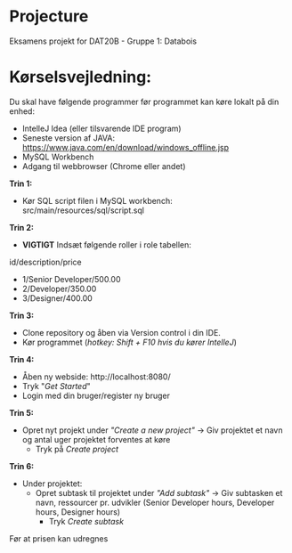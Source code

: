 # **Projecture**

Eksamens projekt for DAT20B - Gruppe 1: Databois

# Kørselsvejledning:

Du skal have følgende programmer før programmet kan køre lokalt på din enhed:

- IntelleJ Idea (eller tilsvarende IDE program)
- Seneste version af JAVA: https://www.java.com/en/download/windows_offline.jsp
- MySQL Workbench
- Adgang til webbrowser (Chrome eller andet)



****Trin 1:****
- Kør SQL script filen i MySQL workbench: src/main/resources/sql/script.sql
  
****Trin 2:****
- ****VIGTIGT**** Indsæt følgende roller i role tabellen:

id/description/price
  
  - 1/Senior Developer/500.00
  - 2/Developer/350.00
  - 3/Designer/400.00


****Trin 3:**** 
- Clone repository og åben via Version control i din IDE. 
- Kør programmet (_hotkey: Shift + F10 hvis du kører IntelleJ_)

****Trin 4:**** 
- Åben ny webside: http://localhost:8080/
- Tryk "_Get Started_"
- Login med din bruger/register ny bruger

****Trin 5:**** 
- Opret nyt projekt under _"Create a new project"_ -> Giv projektet et navn og antal uger projektet forventes at køre
  - Tryk på _Create project_


****Trin 6:**** 
- Under projektet: 
  - Opret subtask til projektet under _"Add subtask"_ -> Giv subtasken et navn, ressourcer pr. udvikler (Senior Developer hours, Developer hours, Designer hours)
    - Tryk _Create subtask_
    

Før at prisen kan udregnes 

